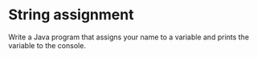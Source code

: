 # String assignment

Write a Java program that assigns your name to a variable and prints the variable to the console.